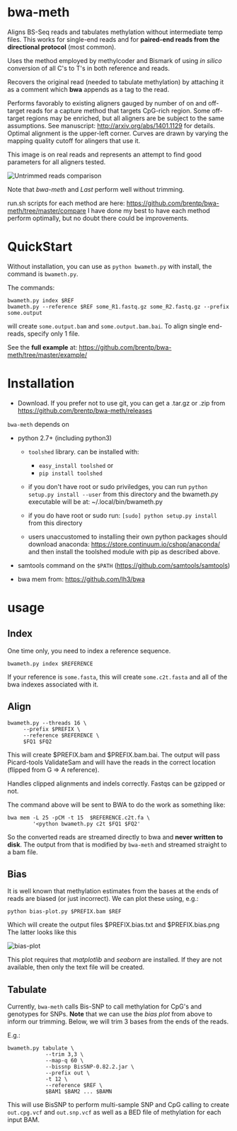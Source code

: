 bwa-meth
========

Aligns BS-Seq reads and tabulates methylation without intermediate temp files.
This works for single-end reads and for **paired-end reads from the
directional protocol** (most common).

Uses the method employed by methylcoder and Bismark of using *in silico*
conversion of all C's to T's in both reference and reads.

Recovers the original read (needed to tabulate methylation) by attaching it
as a comment which **bwa** appends as a tag to the read.

Performs favorably to existing aligners gauged by number of on and off-target reads for a capture method that targets CpG-rich region. Some off-target regions may be enriched, but all aligners are be subject to the same assumptions.
See manuscript: http://arxiv.org/abs/1401.1129 for details.
Optimal alignment is the upper-left corner. Curves are drawn by varying the
mapping quality cutoff for alingers that use it.

This image is on real reads and represents an attempt to find good parameters
for all aligners tested.

![Untrimmed reads comparison](https://gist.githubusercontent.com/brentp/bf7d3c3d3f23cc319ed8/raw/a6315bf0fdb22cc10e5ff43b189a8392ed1fe4e1/real.gif)

Note that *bwa-meth* and *Last* perform well without trimming.

run.sh scripts for each method are here: https://github.com/brentp/bwa-meth/tree/master/compare
I have done my best to have each method perform optimally, but no doubt there
could be improvements.

QuickStart
==========

Without installation, you can use as `python bwameth.py` with install, the
command is `bwameth.py`.

The commands:

    bwameth.py index $REF
    bwameth.py --reference $REF some_R1.fastq.gz some_R2.fastq.gz --prefix some.output

will create `some.output.bam` and `some.output.bam.bai`.
To align single end-reads, specify only 1 file.

See the **full example** at: https://github.com/brentp/bwa-meth/tree/master/example/

Installation
============

 + Download. If you prefer not to use git, you can get a .tar.gz or
   .zip from https://github.com/brentp/bwa-meth/releases

`bwa-meth` depends on 

 + python 2.7+ (including python3)
   - `toolshed` library. can be installed with: 
      * `easy_install toolshed` or
      * `pip install toolshed`

   - if you don't have root or sudo priviledges, you can run
     `python setup.py install --user` from this directory and the bwameth.py
     executable will be at: ~/.local/bin/bwameth.py

   - if you do have root or sudo run: `[sudo] python setup.py install` from
     this directory

   - users unaccustomed to installing their own python packages should 
     download anaconda: https://store.continuum.io/cshop/anaconda/ and
     then install the toolshed module with pip as described above.

 + samtools command on the `$PATH` (https://github.com/samtools/samtools)

 + bwa mem from: https://github.com/lh3/bwa


usage
=====

Index
-----

One time only, you need to index a reference sequence.

    bwameth.py index $REFERENCE

If your reference is `some.fasta`, this will create `some.c2t.fasta`
and all of the bwa indexes associated with it.

Align
-----

    bwameth.py --threads 16 \
         --prefix $PREFIX \
         --reference $REFERENCE \
         $FQ1 $FQ2
         
This will create $PREFIX.bam and $PREFIX.bam.bai. The output will pass
Picard-tools ValidateSam and will have the
reads in the correct location (flipped from G => A reference).

Handles clipped alignments and indels correctly. Fastqs can be gzipped
or not.

The command above will be sent to BWA to do the work as something like:

    bwa mem -L 25 -pCM -t 15  $REFERENCE.c2t.fa \
            '<python bwameth.py c2t $FQ1 $FQ2'

So the converted reads are streamed directly to bwa and **never written
to disk**. The output from that is modified by `bwa-meth` and streamed
straight to a bam file.

Bias
----

It is well known that methylation estimates from the bases at the ends of reads
are biased (or just incorrect). We can plot these using, e.g.:

    python bias-plot.py $PREFIX.bam $REF

Which will create the output files $PREFIX.bias.txt and $PREFIX.bias.png
The latter looks like this

![bias-plot](https://gist.githubusercontent.com/brentp/bf7d3c3d3f23cc319ed8/raw/d8c41bacd7b290881b2b34c707c33a61936cd861/bwa-real.bias.png "Bias Plot")

This plot requires that *matplotlib* and *seaborn* are installed. If they
are not available, then only the text file will be created.

Tabulate
--------

Currently, `bwa-meth` calls Bis-SNP to call methylation for CpG's and genotypes 
for SNPs. **Note** that we can use the *bias plot* from above to inform our
trimming. Below, we will trim 3 bases from the ends of the reads.

E.g.:

    bwameth.py tabulate \
                --trim 3,3 \
                --map-q 60 \
                --bissnp BisSNP-0.82.2.jar \
                --prefix out \
                -t 12 \
                --reference $REF \
                $BAM1 $BAM2 ... $BAMN

This will use BisSNP to perform multi-sample SNP and CpG calling to create
`out.cpg.vcf` and `out.snp.vcf` as well as a BED file of methylation for
each input BAM.
